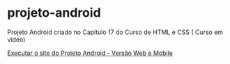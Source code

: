 # projeto-android
Projeto Android criado no Capítulo 17 do Curso de HTML e CSS ( Curso em vídeo)

<a href="https://rkrayuska.github.io/projeto-android/" target="_blank">Executar o site do Projeto Android - Versão Web e Mobile </a>
